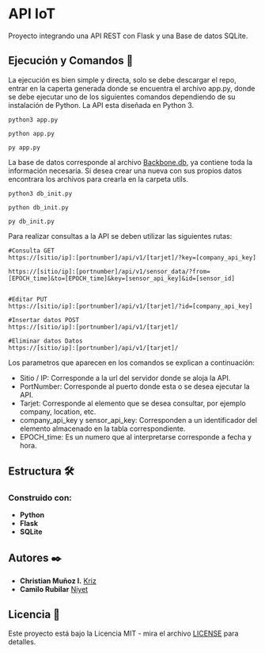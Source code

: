 # API IoT
Proyecto integrando una API REST con Flask y una Base de datos SQLite.
## Ejecución y Comandos 🔧

La ejecución es bien simple y directa, solo se debe descargar el repo, entrar en la caperta generada donde se encuentra el archivo app.py, donde se debe ejecutar uno de los siguientes comandos dependiendo de su instalación de Python. La API esta diseñada en Python 3.

```
python3 app.py

python app.py

py app.py
```

La base de datos corresponde al archivo [Backbone.db](Backbone.db), ya contiene toda la información necesaria. Si desea crear una nueva con sus propios datos encontrara los archivos para crearla en la carpeta utils.

```
python3 db_init.py

python db_init.py

py db_init.py
```

Para realizar consultas a la API se deben utilizar las siguientes rutas:

```
#Consulta GET
https://[sitio/ip]:[portnumber]/api/v1/[tarjet]/?key=[company_api_key]

https://[sitio/ip]:[portnumber]/api/v1/sensor_data/?from=[EPOCH_time]&to=[EPOCH_time]&key=[sensor_api_key]&id=[sensor_id]


#Editar PUT
https://[sitio/ip]:[portnumber]/api/v1/[tarjet]/?id=[company_api_key]

#Insertar datos POST
https://[sitio/ip]:[portnumber]/api/v1/[tarjet]/

#Eliminar datos Datos
https://[sitio/ip]:[portnumber]/api/v1/[tarjet]/
```
Los parametros que aparecen en los comandos se explican a continuación:

* Sitio / IP: Corresponde a la url del servidor donde se aloja la API.
* PortNumber: Corresponde al puerto donde esta o se desea ejecutar la API.
* Tarjet: Corresponde al elemento que se desea consultar, por ejemplo company, location, etc.
* company_api_key y sensor_api_key: Corresponden a un identificador del elemento almacenado en la tabla correspondiente.
* EPOCH_time: Es un numero que al interpretarse corresponde a fecha y hora.


## Estructura 🛠️

### Construido con:

* **Python**
* **Flask**
* **SQLite**



## Autores ✒️

* **Christian Muñoz I.** [Kriz](https://github.com/Kriz300)
* **Camilo Rubilar** [Niyet](https://github.com/niyetsin)

## Licencia 📄

Este proyecto está bajo la Licencia MIT - mira el archivo [LICENSE](LICENSE) para detalles.